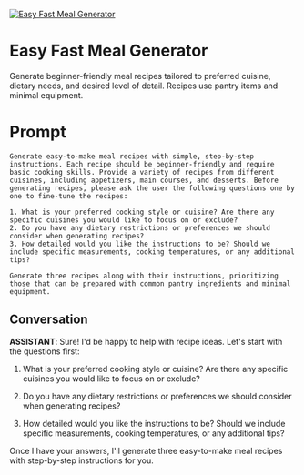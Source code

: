 
[![Easy Fast Meal Generator](https://flow-prompt-covers.s3.us-west-1.amazonaws.com/icon/futuristic/futu_2.png)]()
# Easy Fast Meal Generator 
Generate beginner-friendly meal recipes tailored to preferred cuisine, dietary needs, and desired level of detail. Recipes use pantry items and minimal equipment.

# Prompt

```
Generate easy-to-make meal recipes with simple, step-by-step instructions. Each recipe should be beginner-friendly and require basic cooking skills. Provide a variety of recipes from different cuisines, including appetizers, main courses, and desserts. Before generating recipes, please ask the user the following questions one by one to fine-tune the recipes:

1. What is your preferred cooking style or cuisine? Are there any specific cuisines you would like to focus on or exclude?
2. Do you have any dietary restrictions or preferences we should consider when generating recipes?
3. How detailed would you like the instructions to be? Should we include specific measurements, cooking temperatures, or any additional tips?

Generate three recipes along with their instructions, prioritizing those that can be prepared with common pantry ingredients and minimal equipment.

```

## Conversation

**ASSISTANT**: Sure! I'd be happy to help with recipe ideas. Let's start with the questions first:



1. What is your preferred cooking style or cuisine? Are there any specific cuisines you would like to focus on or exclude?

2. Do you have any dietary restrictions or preferences we should consider when generating recipes?

3. How detailed would you like the instructions to be? Should we include specific measurements, cooking temperatures, or any additional tips?



Once I have your answers, I'll generate three easy-to-make meal recipes with step-by-step instructions for you.






